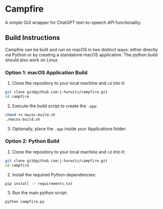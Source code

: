 # Campfire
A simple GUI wrapper for ChatGPT text-to-speech API functionality.

## Build Instructions
Campfire can be built and run on macOS in two distinct ways: either directly via Python or by creating a standalone macOS application. The python build should also work on Linux.

### Option 1: macOS Application Build
1. Clone the repository to your local machine and `cd` into it:
```bash
git clone git@github.com:j-hurwitz/campfire.git
cd campfire
```
2. Execute the build script to create the `.app`:
```bash
chmod +x macos-build.sh
./macos-build.sh
```
3. Optionally, place the `.app` inside your Applications folder.

### Option 2: Python Build
1. Clone the repository to your local machine and `cd` into it:
```bash
git clone git@github.com:j-hurwitz/campfire.git
cd campfire
```
2. Install the required Python dependencies:
```bash
pip install -r requirements.txt
```
3. Run the main python script:
```bash
python campfire.py
```